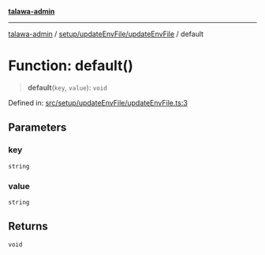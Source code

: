 [**talawa-admin**](../../../../README.md)

***

[talawa-admin](../../../../README.md) / [setup/updateEnvFile/updateEnvFile](../README.md) / default

# Function: default()

> **default**(`key`, `value`): `void`

Defined in: [src/setup/updateEnvFile/updateEnvFile.ts:3](https://github.com/bint-Eve/talawa-admin/blob/bb9ac170c0ec806cc5423650a66bbe110c3af5d9/src/setup/updateEnvFile/updateEnvFile.ts#L3)

## Parameters

### key

`string`

### value

`string`

## Returns

`void`
